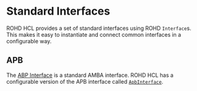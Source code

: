 # Standard Interfaces

ROHD HCL provides a set of standard interfaces using ROHD `Interface`s.  This makes it easy to instantiate and connect common interfaces in a configurable way.

## APB

The [ABP Interface](https://developer.arm.com/documentation/ihi0024/latest/) is a standard AMBA interface.  ROHD HCL has a configurable version of the APB interface called [`ApbInterface`](https://intel.github.io/rohd-hcl/rohd_hcl/ApbInterface-class.html).
